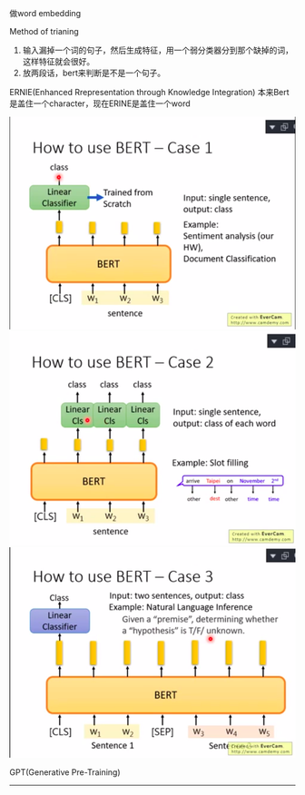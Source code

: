 做word embedding

Method of trianing
1. 输入漏掉一个词的句子，然后生成特征，用一个弱分类器分到那个缺掉的词，这样特征就会很好。
2. 放两段话，bert来判断是不是一个句子。

ERNIE(Enhanced Rrepresentation through Knowledge Integration)
本来Bert是盖住一个character，现在ERINE是盖住一个word

![](1.6.2.1.png)
![](1.6.2.2.png)
![](1.6.2.3.png)

GPT(Generative Pre-Training)


---
